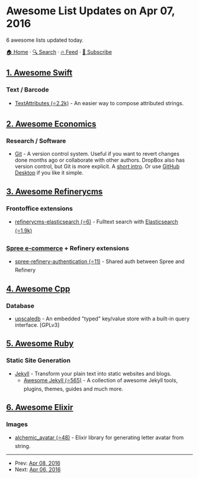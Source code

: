 # Awesome List Updates on Apr 07, 2016

6 awesome lists updated today.

[🏠 Home](/README.md) · [🔍 Search](https://www.trackawesomelist.com/search/) · [🔥 Feed](https://www.trackawesomelist.com/rss.xml) · [📮 Subscribe](https://trackawesomelist.us17.list-manage.com/subscribe?u=d2f0117aa829c83a63ec63c2f&id=36a103854c)



## [1. Awesome Swift](/content/matteocrippa/awesome-swift/README.md)

### Text / Barcode

*   [TextAttributes (⭐2.2k)](https://github.com/delba/TextAttributes) - An easier way to compose attributed strings.

## [2. Awesome Economics](/content/antontarasenko/awesome-economics/README.md)

### Research / Software

*   [Git](https://git-scm.com/downloads) - A version control system. Useful if you want to revert changes done months ago or collaborate with other authors. DropBox also has version control, but Git is more explicit. A [short intro](http://rogerdudler.github.io/git-guide/). Or use [GitHub Desktop](https://desktop.github.com/) if you like it simple.

## [3. Awesome Refinerycms](/content/refinerycms-contrib/awesome-refinerycms/README.md)

### Frontoffice extensions

*   [refinerycms-elasticsearch (⭐6)](https://github.com/refinerycms-contrib/refinerycms-elasticsearch) - Fulltext search with [Elasticsearch (⭐1.9k)](https://github.com/elastic/elasticsearch-ruby)

### [Spree e-commerce](https://github.com/spree/spree)   \+ Refinery extensions

*   [spree-refinery-authentication (⭐11)](https://github.com/refinerycms-contrib/spree-refinery-authentication) - Shared auth between Spree and Refinery

## [4. Awesome Cpp](/content/fffaraz/awesome-cpp/README.md)

### Database

*   [upscaledb](https://upscaledb.com) - An embedded "typed" key/value store with a built-in query interface. \[GPLv3]

## [5. Awesome Ruby](/content/markets/awesome-ruby/README.md)

### Static Site Generation

*   [Jekyll](https://jekyllrb.com) - Transform your plain text into static websites and blogs.
    *   [Awesome Jekyll (⭐565)](https://github.com/planetjekyll/awesome-jekyll) - A collection of awesome Jekyll tools, plugins, themes, guides and much more.

## [6. Awesome Elixir](/content/h4cc/awesome-elixir/README.md)

### Images

*   [alchemic\_avatar (⭐48)](https://github.com/zhangsoledad/alchemic_avatar) - Elixir library for generating letter avatar from string.

---

- Prev: [Apr 08, 2016](/content/2016/04/08/README.md)
- Next: [Apr 06, 2016](/content/2016/04/06/README.md)